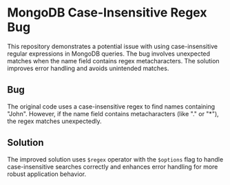 # MongoDB Case-Insensitive Regex Bug

This repository demonstrates a potential issue with using case-insensitive regular expressions in MongoDB queries. The bug involves unexpected matches when the name field contains regex metacharacters. The solution improves error handling and avoids unintended matches.

## Bug

The original code uses a case-insensitive regex to find names containing "John". However, if the name field contains metacharacters (like "." or "*"), the regex matches unexpectedly.

## Solution

The improved solution uses `$regex` operator with the `$options` flag to handle case-insensitive searches correctly and enhances error handling for more robust application behavior.